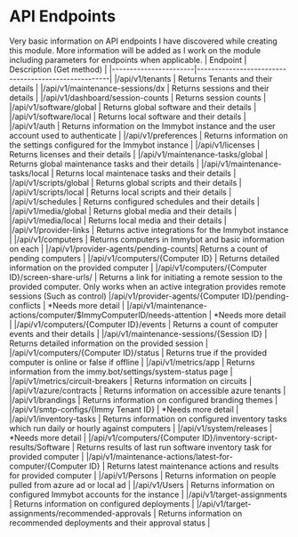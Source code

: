# API Endpoints
Very basic information on API endpoints I have discovered while creating this module. More information will be added as I work on the module including parameters for endpoints when applicable.
|              Endpoint |                       Description  (Get method)     |
|-----------------------|-----------------------------------------------------|
|/api/v1/tenants        | Returns Tenants and their details |
|/api/v1/maintenance-sessions/dx | Returns sessions and their details |
|/api/v1/dashboard/session-counts | Returns session counts |
|/api/v1/software/global | Returns global software and their details |
|/api/v1/software/local | Returns local software and their details |
|/api/v1/auth | Returns information on the Immybot instance and the user account used to authenticate |
|/api/v1/preferences | Returns information on the settings configured for the Immybot instance |
|/api/v1/licenses | Returns licenses and their details |
|/api/v1/maintenance-tasks/global | Returns global maintenance tasks and their details |
|/api/v1/maintenance-tasks/local | Returns local maintenace tasks and their details |
|/api/v1/scripts/global | Returns global scripts and their details |
|/api/v1/scripts/local | Returns local scripts and their details |
|/api/v1/schedules | Returns configured schedules and their details |
|/api/v1/media/global | Returns global media and their details |
|/api/v1/media/local | Returns local media and their details |
|/api/v1/provider-links | Returns active integrations for the Immybot instance |
|/api/v1/computers | Returns computers in Immybot and basic information on each |
|/api/v1/provider-agents/pending-counts| Returns a count of pending computers |
|/api/v1/computers/{Computer ID} | Returns detailed information on the provided computer |
|/api/v1/computers/{Computer ID}/screen-share-urls/ | Returns a link for initiating a remote session to the provided computer. Only works when an active integration provides remote sessions (Such as control)
|/api/v1/provider-agents/{Computer ID}/pending-conflicts | *Needs more detail |
|/api/v1/maintenance-actions/computer/$ImmyComputerID/needs-attention | *Needs more detail |
|/api/v1/computers/{Computer ID}/events | Returns a count of computer events and their details |
|/api/v1/maintenance-sessions/{Session ID} | Returns detailed information on the provided session |
|/api/v1/computers/{Computer ID}/status | Returns true if the provided computer is online or false if offline |
|/api/v1/metrics/app | Returns information from the immy.bot/settings/system-status page |
|/api/v1/metrics/circuit-breakers | Returns information on circuits |
|/api/v1/azure/contracts | Returns information on accessible azure tenants |
|/api/v1/brandings | Returns information on configured branding themes |
|/api/v1/smtp-configs/{Immy Tenant ID} | *Needs more detail |
|/api/v1/inventory-tasks | Returns information on configured inventory tasks which run daily or hourly against computers |
|/api/v1/system/releases | *Needs more detail |
|/api/v1/computers/{Computer ID}/inventory-script-results/Software | Returns results of last run software inventory task for provided computer |
|/api/v1/maintenance-actions/latest-for-computer/{Computer ID} | Returns latest maintenance actions and results for provided computer |
|/api/v1/Persons | Returns information on people pulled from azure ad or local ad |
|/api/v1/Users | Returns information on configured Immybot accounts for the instance |
|/api/v1/target-assignments | Returns information on configured deployments |
|/api/v1/target-assignments/recommended-approvals | Returns information on recommended deployments and their approval status |
